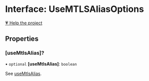 # Interface: UseMTLSAliasOptions

[💗 Help the project](https://github.com/sponsors/panva)

## Properties

### \[useMtlsAlias\]?

• `optional` **\[useMtlsAlias\]**: `boolean`

See [useMtlsAlias](../variables/useMtlsAlias.md).
